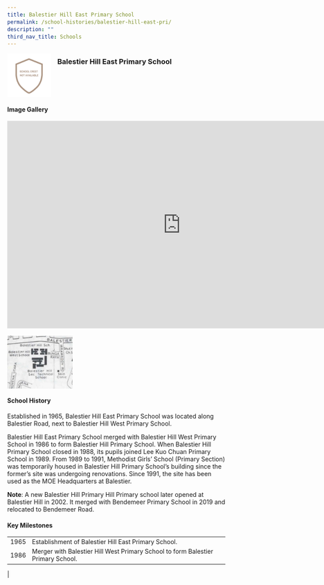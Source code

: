 ```yaml
---
title: Balestier Hill East Primary School
permalink: /school-histories/balestier-hill-east-pri/
description: ""
third_nav_title: Schools
---
```

<img align="left" style="width:20%;margin-right:15px;" src="/images/balestierhilleastpri1.png">

### **Balestier Hill East Primary School**
<br clear="left">

#### **Image Gallery**
<iframe allowfullscreen="true" height="479" width="800" frameborder="0" src="https://docs.google.com/presentation/d/e/2PACX-1vR-UKVRp2faMMCCQnWdKk7l6M2gFHX7OB6EDNArC3OYRJzdnQH2nHZpplaq-rvJWs_6n4PigS4hXip_/embed?start=false&amp;loop=true&amp;delayms=5000"></iframe>
<p><a href="https://staging.d1yxymztqoj7qn.amplifyapp.com/images/balestierhilleastpri2.jpg">  
<img align="left" style="width:30%;margin-right:15px;" src="/images/balestierhilleastpri2.jpg">
</a></p>

<br clear="left">

#### **School History**
Established in 1965, Balestier Hill East Primary School was located along Balestier Road, next to Balestier Hill West Primary School.  
  
Balestier Hill East Primary School merged with Balestier Hill West Primary School in 1986 to form Balestier Hill Primary School. When Balestier Hill Primary School closed in 1988, its pupils joined Lee Kuo Chuan Primary School in 1989. From 1989 to 1991, Methodist Girls’ School (Primary Section) was temporarily housed in Balestier Hill Primary School’s building since the former’s site was undergoing renovations. Since 1991, the site has been used as the MOE Headquarters at Balestier.

**Note**: A new Balestier Hill Primary Hill Primary school later opened at Balestier Hill in 2002. It merged with Bendemeer Primary School in 2019 and relocated to Bendemeer Road.

#### **Key Milestones**

|  |  |
|:---:|---|
| 1965 | Establishment of Balestier Hill East Primary School. |
| 1986 | Merger with Balestier Hill West Primary School to form Balestier Primary School. |
|